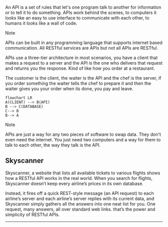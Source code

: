 An API is a set of rules that let's one program talk to another for information or to tell it
to do something. APIs work behind the scenes, to computers it looks like an easy to use interface to communicate with each other, to humans it looks like a wall of code.

>[!NOTE]
>APIs can be built in any programming language that supports internet based
communication. All RESTful services are APIs but not all APIs are RESTful.


APIs use a three-tier architecture in most scenarios, you have a client that makes a
request to a server and the API is the one who delivers that request and returns you
the response. Kind of like how you order at a restaurant.

The customer is the client, the waiter is the API and the chef is the server, if you order
something the waiter tells the chef to prepare it and then the waiter gives you your
order when its done, you pay and leave.

```mermaid
flowchart LR
A(CLIENT) --> B(API)
B --> C(DATABASE)
C--> B
B--> A
```

>[!NOTE]
>APIs are just a way for any two pieces of software to swap data. They don't even need the internet. You just need two computers and a way for them to talk to each other, the way they talk is the API.

## Skyscanner 

Skyscanner, a website that lists all available tickets to various flights shows how a RESTful API works in the real world. When you search for flights, Skyscanner doesn’t keep every airline’s prices in its own database.

Instead, it fires off a quick REST-style message (an API request) to each airline’s server and each airline’s server replies with its current data, and Skyscanner simply gathers all the answers into one neat list for you. One request, many answers, all over standard web links. that’s the power and simplicity of RESTful APIs.

----
